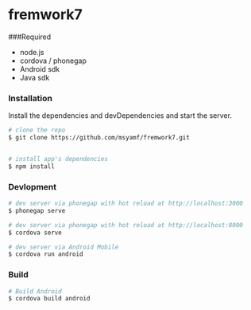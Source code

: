 # fremwork7

###Required
* node.js
* cordova / phonegap
* Android sdk
* Java sdk

### Installation

Install the dependencies and devDependencies and start the server.
```sh
# clone the repo
$ git clone https://github.com/msyamf/fremwork7.git


# install app's dependencies
$ npm install
```

### Devlopment

```sh
# dev server via phonegap with hot reload at http://localhost:3000
$ phonegap serve

# dev server via phonegap with hot reload at http://localhost:8000
$ cordova serve

# dev server via Android Mobile
$ cordova run android
```

### Build

```sh
# Build Android
$ cordova build android
```
